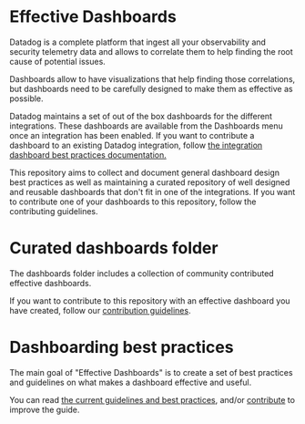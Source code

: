 # Effective Dashboards
Datadog is a complete platform that ingest all your observability and security telemetry data and allows to correlate them to help finding the root cause of potential issues.

Dashboards allow to have visualizations that help finding those correlations, but dashboards need to be carefully designed to make them as effective as possible.

Datadog maintains a set of out of the box dashboards for the different integrations. These dashboards are available from the Dashboards menu once an integration has been enabled. If you want to contribute a dashboard to an existing Datadog integration, follow [the integration dashboard best practices documentation.
](https://datadoghq.dev/integrations-core/guidelines/dashboards/#integration-preset-dashboards)

This repository aims to collect and document general dashboard design best practices as well as maintaining a curated repository of well designed and reusable dashboards that don't fit in one of the integrations. If you want to contribute one of your dashboards to this repository, follow the contributing guidelines.

# Curated dashboards folder

The dashboards folder includes a collection of community contributed effective dashboards.

If you want to contribute to this repository with an effective dashboard you have created, follow our [contribution guidelines](/CONTRIBUTING.md).

# Dashboarding best practices

The main goal of "Effective Dashboards" is to create a set of best practices and guidelines on what makes a dashboard effective and useful.

You can read [the current guidelines and best practices](/guidelines.md), and/or [contribute](/CONTRIBUTING.md) to improve the guide.
